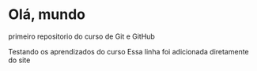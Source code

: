 # Olá, mundo
 primeiro repositorio do curso de Git e GitHub

Testando os aprendizados do curso
Essa linha foi adicionada diretamente do site
